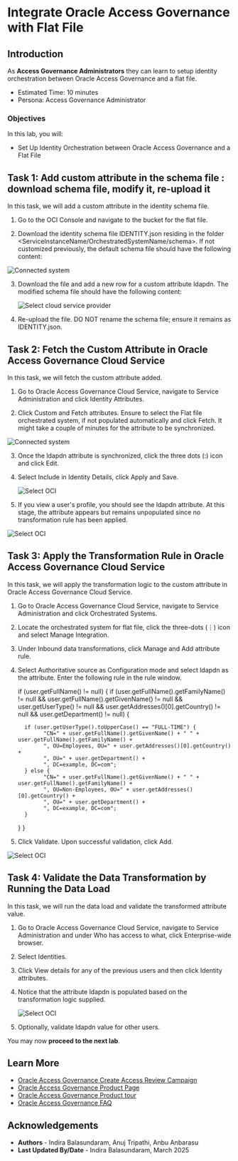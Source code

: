 # Integrate Oracle Access Governance with Flat File

## Introduction

As **Access Governance Administrators** they can learn to setup identity orchestration between Oracle Access Governance and a flat file. 

* Estimated Time: 10 minutes
* Persona: Access Governance Administrator

### Objectives

In this lab, you will:

* Set Up Identity Orchestration between Oracle Access Governance and a Flat File


## Task 1: Add custom attribute in the schema file : download schema file, modify it, re-upload it

In this task, we will add a custom attribute in the identity schema file.


1.  Go to the OCI Console and navigate to the bucket for the flat file.

    
2.  Download the identity schema file IDENTITY.json residing in the folder <ServiceInstanceName/OrchestratedSystemName/schema>. If not customized previously, the default schema file should have the following content:

   ![Connected system](images/identity-json.png)

3. Download the file and add a new row for a custom attribute ldapdn. The modified schema file should have the following content:

      ![Select cloud service provider](images/modified-schema.png)

4. Re-upload the file. DO NOT rename the schema file; ensure it remains as IDENTITY.json.


## Task 2: Fetch the Custom Attribute in Oracle Access Governance Cloud Service

In this task, we will fetch the custom attribute added. 


1.  Go to Oracle Access Governance Cloud Service, navigate to Service Administration and click Identity Attributes.

    
2.  Click Custom and Fetch attributes. Ensure to select the Flat file orchestrated system, if not populated automatically and click Fetch. It might take a couple of minutes for the attribute to be synchronized.

   ![Connected system](images/fetch-attributes.png)

3. Once the ldapdn attribute is synchronized, click the three dots (:) icon and click Edit.


4. Select Include in Identity Details, click Apply and Save. 

   ![Select OCI](images/identity-details.png)

5. If you view a user's profile, you should see the ldapdn attribute. At this stage, the attribute appears but remains unpopulated since no transformation rule has been applied.


  ![Select OCI](images/manage-identities.png)

## Task 3: Apply the Transformation Rule in Oracle Access Governance Cloud Service

In this task, we will apply the transformation logic to the custom attribute in Oracle Access Governance Cloud Service.


1. Go to Oracle Access Governance Cloud Service, navigate to Service Administration and click Orchestrated Systems.

    
2.  Locate the orchestrated system for flat file, click the three-dots (⋮) icon and select Manage Integration.


3. Under Inbound data transformations, click Manage and Add attribute rule.


4. Select Authoritative source as Configuration mode and select ldapdn as the attribute. Enter the following rule in the rule window.

      if (user.getFullName() != null) {
      if (user.getFullName().getFamilyName() != null &&
         user.getFullName().getGivenName() != null &&
         user.getUserType() != null &&
         user.getAddresses()[0].getCountry() != null &&
         user.getDepartment() != null) {

         if (user.getUserType().toUpperCase() == "FULL-TIME") {
               "CN=" + user.getFullName().getGivenName() + " " + user.getFullName().getFamilyName() +
               ", OU=Employees, OU=" + user.getAddresses()[0].getCountry() +
               ", OU=" + user.getDepartment() +
               ", DC=example, DC=com";
         } else {
               "CN=" + user.getFullName().getGivenName() + " " + user.getFullName().getFamilyName() +
               ", OU=Non-Employees, OU=" + user.getAddresses()[0].getCountry() +
               ", OU=" + user.getDepartment() +
               ", DC=example, DC=com";
         }
      }
   }


5. Click Validate. Upon successful validation, click Add.

  ![Select OCI](images/validate-add.png)

## Task 4: Validate the Data Transformation by Running the Data Load

In this task, we will run the data load and validate the transformed attribute value.


1. Go to Oracle Access Governance Cloud Service, navigate to Service Administration and under Who has access to what, click Enterprise-wide browser.

    
2.  Select Identities.


3. Click View details for any of the previous users and then click Identity attributes.


4. Notice that the attribute ldapdn is populated based on the transformation logic supplied.

    ![Select OCI](images/data-transformation.png)


5. Optionally, validate ldapdn value for other users.

 


  You may now **proceed to the next lab**. 

## Learn More

* [Oracle Access Governance Create Access Review Campaign](https://docs.oracle.com/en/cloud/paas/access-governance/pdapg/index.html)
* [Oracle Access Governance Product Page](https://www.oracle.com/security/cloud-security/access-governance/)
* [Oracle Access Governance Product tour](https://www.oracle.com/webfolder/s/quicktours/paas/pt-sec-access-governance/index.html)
* [Oracle Access Governance FAQ](https://www.oracle.com/security/cloud-security/access-governance/faq/)

## Acknowledgements
* **Authors** - Indira Balasundaram, Anuj Tripathi, Anbu Anbarasu 
* **Last Updated By/Date** - Indira Balasundaram, March 2025